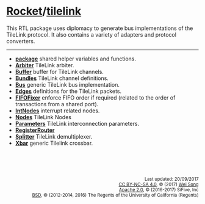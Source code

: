 [Rocket](Readme.md)/[tilelink](https://github.com/freechipsproject/rocket-chip/tree/master/src/main/scala/tilelink)
========================
This RTL package uses diplomacy to generate bus implementations of the TileLink protocol. It also contains a variety
of adapters and protocol converters.

**********************

+ **[package](tilelink/package.md)**
  shared helper variables and functions.
+ **[Arbiter](tilelink/Arbiter.md)**
  TileLink arbiter.
+ **[Buffer](tilelink/Buffer.md)**
  buffer for TileLink channels.
+ **[Bundles](tilelink/Bundles.md)**
  TileLink channel definitions.
+ **[Bus](tilelink/Bus.md)**
  generic TileLink bus implementation.
+ **[Edges](tilelink/Edges.md)**
  definitions for the TileLink packets.
+ **[FIFOFixer](tilelink/FIFOFixer.md)**
  enforce FIFO order if required (related to the order of transactions from a shared port).
+ **[IntNodes](tilelink/IntNodes.md)**
  interrupt related nodes.
+ **[Nodes](tilelink/Nodes.md)**
  TileLink Nodes
+ **[Parameters](tilelink/Parameters.md)**
  TileLink interconnection parameters.
+ **[RegisterRouter](tilelink/RegisterRouter.md)**
+ **[Splitter](tilelink/Splitter.md)**
  TileLink demultiplexer.
+ **[Xbar](tilelink/Xbar.md)**
  generic Tilelink crossbar.



<br><br><br><p align="right">
<sub>
Last updated: 20/09/2017<br>
[CC BY-NC-SA 4.0](https://creativecommons.org/licenses/by-nc-sa/4.0/), &copy; (2017) [Wei Song](mailto:wsong83@gmail.com)<br>
[Apache 2.0](https://github.com/freechipsproject/rocket-chip/blob/master/LICENSE.SiFive), &copy; (2016-2017) SiFive, Inc<br>
[BSD](https://github.com/freechipsproject/rocket-chip/blob/master/LICENSE.Berkeley), &copy; (2012-2014, 2016) The Regents of the University of California (Regents)
</sub>
</p>
